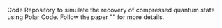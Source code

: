 Code Repository to simulate the recovery of compressed quantum state using Polar Code. Follow the paper "" for more details.
